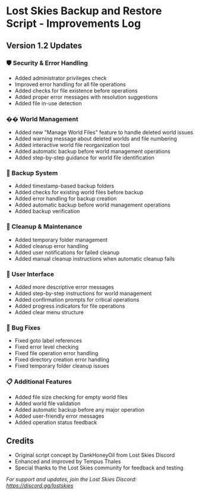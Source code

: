 # Lost Skies Backup and Restore Script - Improvements Log

## Version 1.2 Updates

### 🛡️ Security & Error Handling
- Added administrator privileges check
- Improved error handling for all file operations
- Added checks for file existence before operations
- Added proper error messages with resolution suggestions
- Added file in-use detection

### �� World Management
- Added new "Manage World Files" feature to handle deleted world issues
- Added warning message about deleted worlds and file numbering
- Added interactive world file reorganization tool
- Added automatic backup before world management operations
- Added step-by-step guidance for world file identification

### 💾 Backup System
- Added timestamp-based backup folders
- Added checks for existing world files before backup
- Added error handling for backup creation
- Added automatic backup before world management operations
- Added backup verification

### 🧹 Cleanup & Maintenance
- Added temporary folder management
- Added cleanup error handling
- Added user notifications for failed cleanup
- Added manual cleanup instructions when automatic cleanup fails

### 📝 User Interface
- Added more descriptive error messages
- Added step-by-step instructions for world management
- Added confirmation prompts for critical operations
- Added progress indicators for file operations
- Added clear menu structure

### 🐛 Bug Fixes
- Fixed goto label references
- Fixed error level checking
- Fixed file operation error handling
- Fixed directory creation error handling
- Fixed temporary folder cleanup issues

### 📋 Additional Features
- Added file size checking for empty world files
- Added world file validation
- Added automatic backup before any major operation
- Added user-friendly error messages
- Added operation status feedback

## Credits
- Original script concept by DankHoneyOil from Lost Skies Discord
- Enhanced and improved by Tempus Thales
- Special thanks to the Lost Skies community for feedback and testing

*For support and updates, join the Lost Skies Discord: https://discord.gg/lostskies*
